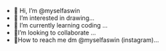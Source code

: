 - 🔹 Hi, I’m @myselfaswin
- 🔹 I’m interested in drawing...
- 🔹 I’m currently learning coding ...
- 🔹I’m looking to collaborate  ...
- 🔹How to reach me dm @myselfaswin (instagram)...

<!---
myselfaswin/myselfaswin is a ✨ special ✨ repository because its `README.md` (this file) appears on your GitHub profile.
You can click the Preview link to take a look at your changes.
--->
